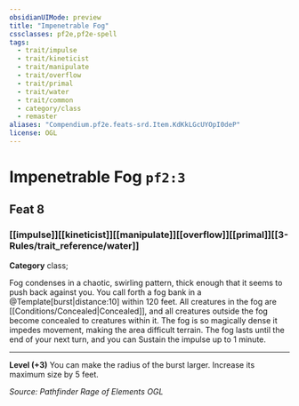 ```yaml
---
obsidianUIMode: preview
title: "Impenetrable Fog"
cssclasses: pf2e,pf2e-spell
tags:
  - trait/impulse
  - trait/kineticist
  - trait/manipulate
  - trait/overflow
  - trait/primal
  - trait/water
  - trait/common
  - category/class
  - remaster
aliases: "Compendium.pf2e.feats-srd.Item.KdKkLGcUYOpI0deP"
license: OGL
---
```

# Impenetrable Fog `pf2:3`
## Feat 8
### [[impulse]][[kineticist]][[manipulate]][[overflow]][[primal]][[3-Rules/trait_reference/water]]

**Category** class; 




Fog condenses in a chaotic, swirling pattern, thick enough that it seems to push back against you. You call forth a fog bank in a @Template\[burst|distance:10\] within 120 feet. All creatures in the fog are [[Conditions/Concealed|Concealed]], and all creatures outside the fog become concealed to creatures within it. The fog is so magically dense it impedes movement, making the area difficult terrain. The fog lasts until the end of your next turn, and you can Sustain the impulse up to 1 minute.

* * *

**Level (+3)** You can make the radius of the burst larger. Increase its maximum size by 5 feet.

*Source: Pathfinder Rage of Elements*
*OGL*